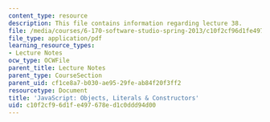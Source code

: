 ```yaml
---
content_type: resource
description: This file contains information regarding lecture 38.
file: /media/courses/6-170-software-studio-spring-2013/c10f2cf96d1fe497678ed1c0ddd94d00_MIT6_170S13_38-java-obt-lt.pdf
file_type: application/pdf
learning_resource_types:
- Lecture Notes
ocw_type: OCWFile
parent_title: Lecture Notes
parent_type: CourseSection
parent_uid: cf1ce8a7-b030-ae95-29fe-ab84f20f3ff2
resourcetype: Document
title: 'JavaScript: Objects, Literals & Constructors'
uid: c10f2cf9-6d1f-e497-678e-d1c0ddd94d00
---
```

